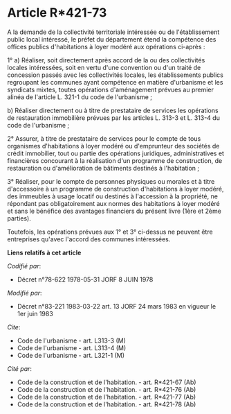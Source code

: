 # Article R*421-73

A la demande de la collectivité territoriale intéressée ou de l'établissement public local intéressé, le préfet du
département étend la compétence des offices publics d'habitations à loyer modéré aux opérations ci-après :

1° a) Réaliser, soit directement après accord de la ou des collectivités locales intéressées, soit en vertu d'une convention
ou d'un traité de concession passés avec les collectivités locales, les établissements publics regroupant les communes ayant
compétence en matière d'urbanisme et les syndicats mixtes, toutes opérations d'aménagement prévues au premier alinéa de
l'article L. 321-1 du code de l'urbanisme ;

b) Réaliser directement ou à titre de prestataire de services les opérations de restauration immobilière prévues par les
articles L. 313-3 et L. 313-4 du code de l'urbanisme ;

2° Assurer, à titre de prestataire de services pour le compte de tous organismes d'habitations à loyer modéré ou d'emprunteur
des sociétés de crédit immobilier, tout ou partie des opérations juridiques, administratives et financières concourant à la
réalisation d'un programme de construction, de restauration ou d'amélioration de bâtiments destinés à l'habitation ;

3° Réaliser, pour le compte de personnes physiques ou morales et à titre d'accessoire à un programme de construction
d'habitations à loyer modéré, des immeubles à usage locatif ou destinés à l'accession à la propriété, ne répondant pas
obligatoirement aux normes des habitations à loyer modéré et sans le bénéfice des avantages financiers du présent livre (1ère
et 2ème parties).

Toutefois, les opérations prévues aux 1° et 3° ci-dessus ne peuvent être entreprises qu'avec l'accord des communes
intéressées.

**Liens relatifs à cet article**

_Codifié par_:

  - Décret n°78-622 1978-05-31 JORF 8 JUIN 1978

_Modifié par_:

  - Décret n°83-221 1983-03-22 art. 13 JORF 24 mars 1983 en vigueur le 1er juin 1983

_Cite_:

  - Code de l'urbanisme - art. L313-3 (M)
  - Code de l'urbanisme - art. L313-4 (M)
  - Code de l'urbanisme - art. L321-1 (M)

_Cité par_:

  - Code de la construction et de l'habitation. - art. R*421-67 (Ab)
  - Code de la construction et de l'habitation. - art. R*421-76 (Ab)
  - Code de la construction et de l'habitation. - art. R*421-77 (Ab)
  - Code de la construction et de l'habitation. - art. R*421-78 (Ab)
